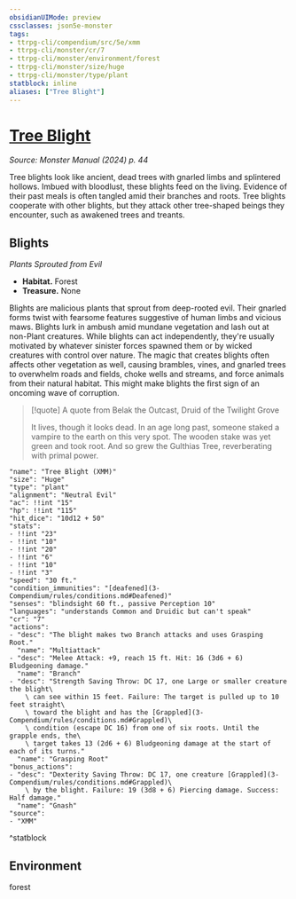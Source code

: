 ```yaml
---
obsidianUIMode: preview
cssclasses: json5e-monster
tags:
- ttrpg-cli/compendium/src/5e/xmm
- ttrpg-cli/monster/cr/7
- ttrpg-cli/monster/environment/forest
- ttrpg-cli/monster/size/huge
- ttrpg-cli/monster/type/plant
statblock: inline
aliases: ["Tree Blight"]
---
```

# [Tree Blight](3-Compendium\bestiary\plant/tree-blight-xmm.md)
*Source: Monster Manual (2024) p. 44*  

Tree blights look like ancient, dead trees with gnarled limbs and splintered hollows. Imbued with bloodlust, these blights feed on the living. Evidence of their past meals is often tangled amid their branches and roots. Tree blights cooperate with other blights, but they attack other tree-shaped beings they encounter, such as awakened trees and treants.

## Blights

*Plants Sprouted from Evil*

- **Habitat.** Forest  
- **Treasure.** None  

Blights are malicious plants that sprout from deep-rooted evil. Their gnarled forms twist with fearsome features suggestive of human limbs and vicious maws. Blights lurk in ambush amid mundane vegetation and lash out at non-Plant creatures. While blights can act independently, they're usually motivated by whatever sinister forces spawned them or by wicked creatures with control over nature. The magic that creates blights often affects other vegetation as well, causing brambles, vines, and gnarled trees to overwhelm roads and fields, choke wells and streams, and force animals from their natural habitat. This might make blights the first sign of an oncoming wave of corruption.

> [!quote] A quote from Belak the Outcast, Druid of the Twilight Grove  
> 
> It lives, though it looks dead. In an age long past, someone staked a vampire to the earth on this very spot. The wooden stake was yet green and took root. And so grew the Gulthias Tree, reverberating with primal power.


```statblock
"name": "Tree Blight (XMM)"
"size": "Huge"
"type": "plant"
"alignment": "Neutral Evil"
"ac": !!int "15"
"hp": !!int "115"
"hit_dice": "10d12 + 50"
"stats":
- !!int "23"
- !!int "10"
- !!int "20"
- !!int "6"
- !!int "10"
- !!int "3"
"speed": "30 ft."
"condition_immunities": "[deafened](3-Compendium/rules/conditions.md#Deafened)"
"senses": "blindsight 60 ft., passive Perception 10"
"languages": "understands Common and Druidic but can't speak"
"cr": "7"
"actions":
- "desc": "The blight makes two Branch attacks and uses Grasping Root."
  "name": "Multiattack"
- "desc": "Melee Attack: +9, reach 15 ft. Hit: 16 (3d6 + 6) Bludgeoning damage."
  "name": "Branch"
- "desc": "Strength Saving Throw: DC 17, one Large or smaller creature the blight\
    \ can see within 15 feet. Failure: The target is pulled up to 10 feet straight\
    \ toward the blight and has the [Grappled](3-Compendium/rules/conditions.md#Grappled)\
    \ condition (escape DC 16) from one of six roots. Until the grapple ends, the\
    \ target takes 13 (2d6 + 6) Bludgeoning damage at the start of each of its turns."
  "name": "Grasping Root"
"bonus_actions":
- "desc": "Dexterity Saving Throw: DC 17, one creature [Grappled](3-Compendium/rules/conditions.md#Grappled)\
    \ by the blight. Failure: 19 (3d8 + 6) Piercing damage. Success: Half damage."
  "name": "Gnash"
"source":
- "XMM"
```
^statblock

## Environment

forest